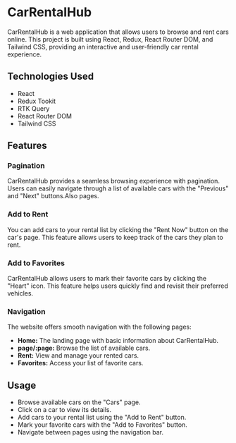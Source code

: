 # CarRentalHub

CarRentalHub is a web application that allows users to browse and rent cars online. This project is built using React, Redux, React Router DOM, and Tailwind CSS, providing an interactive and user-friendly car rental experience.

## Technologies Used

- React
- Redux Tookit
- RTK Query
- React Router DOM
- Tailwind CSS

## Features

### Pagination

CarRentalHub provides a seamless browsing experience with pagination. Users can easily navigate through a list of available cars with the "Previous" and "Next" buttons.Also pages.

### Add to Rent

You can add cars to your rental list by clicking the "Rent Now" button on the car's page. This feature allows users to keep track of the cars they plan to rent.

### Add to Favorites

CarRentalHub allows users to mark their favorite cars by clicking the "Heart" icon. This feature helps users quickly find and revisit their preferred vehicles.

### Navigation

The website offers smooth navigation with the following pages:

- **Home:** The landing page with basic information about CarRentalHub.
- **page/:page:** Browse the list of available cars.
- **Rent:** View and manage your rented cars.
- **Favorites:** Access your list of favorite cars.


## Usage

- Browse available cars on the "Cars" page.
- Click on a car to view its details.
- Add cars to your rental list using the "Add to Rent" button.
- Mark your favorite cars with the "Add to Favorites" button.
- Navigate between pages using the navigation bar.


